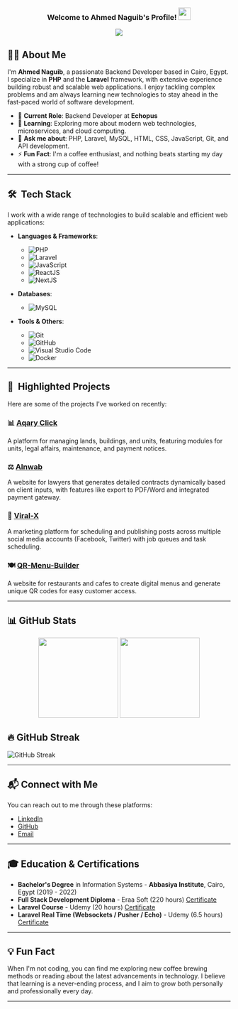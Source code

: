 <h3 align="center">
  Welcome to Ahmed Naguib's Profile! 
  <img src="https://media.giphy.com/media/hvRJCLFzcasrR4ia7z/giphy.gif" width="28">
</h3>

<!-- Typing SVG by DenverCoder1 - https://github.com/DenverCoder1/readme-typing-svg -->
<p align="center">
  <a href="https://github.com/DenverCoder1/readme-typing-svg">
    <img src="https://readme-typing-svg.herokuapp.com/?lines=Backend%20Developer%20(PHP%20Laravel);Constantly%20learning%20new%20technologies&font=Fira%20Code&center=true&width=440&height=45&color=f75c7e&vCenter=true&size=22">
  </a>
</p>

<!-- Introduction -->
## 👨‍💻 About Me

I'm **Ahmed Naguib**, a passionate Backend Developer based in Cairo, Egypt. I specialize in **PHP** and the **Laravel** framework, with extensive experience building robust and scalable web applications. I enjoy tackling complex problems and am always learning new technologies to stay ahead in the fast-paced world of software development.

- 🏢 **Current Role**: Backend Developer at **Echopus**
- 🌱 **Learning**: Exploring more about modern web technologies, microservices, and cloud computing.
- 💬 **Ask me about**: PHP, Laravel, MySQL, HTML, CSS, JavaScript, Git, and API development.
- ⚡ **Fun Fact**: I'm a coffee enthusiast, and nothing beats starting my day with a strong cup of coffee!

---

## 🛠 &nbsp;Tech Stack

I work with a wide range of technologies to build scalable and efficient web applications:

- **Languages & Frameworks**:
  - ![PHP](https://img.shields.io/badge/-PHP-05122A?style=flat&logo=php) 
  - ![Laravel](https://img.shields.io/badge/-Laravel-05122A?style=flat&logo=laravel)
  - ![JavaScript](https://img.shields.io/badge/-JavaScript-05122A?style=flat&logo=javascript)
  - ![ReactJS](https://img.shields.io/badge/-ReactJs-05122A?style=flat&logo=react)
  - ![NextJS](https://img.shields.io/badge/-NextJs-05122A?style=flat&logo=NextJs)

- **Databases**:
  - ![MySQL](https://img.shields.io/badge/-MySQL-05122A?style=flat&logo=mysql)

- **Tools & Others**:
  - ![Git](https://img.shields.io/badge/-Git-05122A?style=flat&logo=git)
  - ![GitHub](https://img.shields.io/badge/-GitHub-05122A?style=flat&logo=github)
  - ![Visual Studio Code](https://img.shields.io/badge/-VS%20Code-05122A?style=flat&logo=visual-studio-code&logoColor=007ACC)
  - ![Docker](https://img.shields.io/badge/-Docker-05122A?style=flat&logo=docker)

---

## 🌱 &nbsp;Highlighted Projects

Here are some of the projects I've worked on recently:

### 📊 **[Aqary Click](https://github.com/AM-naguib/AqaryClick)**
A platform for managing lands, buildings, and units, featuring modules for units, legal affairs, maintenance, and payment notices.

### ⚖️ **[Alnwab](https://github.com/AM-naguib/Alnwab)**
A website for lawyers that generates detailed contracts dynamically based on client inputs, with features like export to PDF/Word and integrated payment gateway.

### 📱 **[Viral-X](https://github.com/AM-naguib/Viral-X)**
A marketing platform for scheduling and publishing posts across multiple social media accounts (Facebook, Twitter) with job queues and task scheduling.

### 🍽️ **[QR-Menu-Builder](https://github.com/AM-naguib/QR-Menu-Builder)**
A website for restaurants and cafes to create digital menus and generate unique QR codes for easy customer access.

---

## 📊 GitHub Stats

<p align="center">
  <img height="180em" src="https://github-readme-stats.vercel.app/api?username=AM-naguib&show_icons=true&locale=en&theme=chartreuse-dark" />
  <img height="180em" src="https://github-readme-stats.vercel.app/api/top-langs?username=AM-naguib&show_icons=true&locale=en&layout=compact&theme=chartreuse-dark" />
</p>

## 🔥 GitHub Streak

![GitHub Streak](https://github-readme-streak-stats.herokuapp.com/?user=AM-naguib&show_icons=true&locale=en&layout=compact&theme=chartreuse-dark)

---

## 📬 Connect with Me

You can reach out to me through these platforms:

- [LinkedIn](https://www.linkedin.com/in/am-naguib/) 
- [GitHub](https://github.com/am-naguib) 
- [Email](mailto:am.naguibb@gmail.com) 

---

## 🎓 Education & Certifications

- **Bachelor's Degree** in Information Systems - **Abbasiya Institute**, Cairo, Egypt (2019 - 2022)
- **Full Stack Development Diploma** - Eraa Soft (220 hours) [Certificate](https://shorturl.at/5j27p)
- **Laravel Course** - Udemy (20 hours) [Certificate](https://shorturl.at/Ml5Pw)
- **Laravel Real Time (Websockets / Pusher / Echo)** - Udemy (6.5 hours) [Certificate](https://shorturl.at/MuXv6)

---

## 💡 Fun Fact

When I'm not coding, you can find me exploring new coffee brewing methods or reading about the latest advancements in technology. I believe that learning is a never-ending process, and I aim to grow both personally and professionally every day.

---

